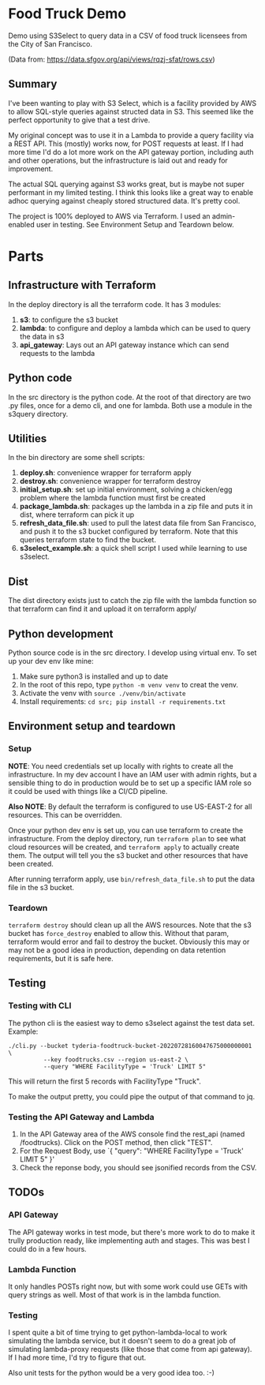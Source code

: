 # Food Truck Demo
Demo using S3Select to query data in a CSV of food truck licensees from the
City of San Francisco.

(Data from: https://data.sfgov.org/api/views/rqzj-sfat/rows.csv)

## Summary
I've been wanting to play with S3 Select, which is a facility provided by AWS
to allow SQL-style queries against structed data in S3. This seemed like the 
perfect opportunity to give that a test drive.

My original concept was to use it in a Lambda to provide a query facility
via a REST API. This (mostly) works now, for POST requests at least. If I had
more time I'd do a lot more work on the API gateway portion, including auth and 
other operations, but the infrastructure is laid out and ready for improvement.

The actual SQL querying against S3 works great, but is maybe not super 
performant in my limited testing. I think this looks like a great way to enable
adhoc querying against cheaply stored structured data. It's pretty cool.

The project is 100% deployed to AWS via Terraform. I used an admin-enabled
user in testing. See Environment Setup and Teardown below.

# Parts
## Infrastructure with Terraform
In the deploy directory is all the terraform code. It has 3 modules:
1. **s3**: to configure the s3 bucket
2. **lambda**: to configure and deploy a lambda which can be used to query the
   data in s3
3. **api_gateway**: Lays out an API gateway instance which can send requests
   to the lambda

## Python code
In the src directory is the python code. At the root of that directory are two
.py files, once for a demo cli, and one for lambda. Both use a module in the
s3query directory.

## Utilities
In the bin directory are some shell scripts:
1. **deploy.sh**: convenience wrapper for terraform apply
2. **destroy.sh**: convenience wrapper for terraform destroy
3. **initial_setup.sh**: set up initial environment, solving a chicken/egg
   problem where the lambda function must first be created
4. **package_lambda.sh**: packages up the lambda in a zip file and puts it in
   dist, where terraform can pick it up
5. **refresh_data_file.sh**: used to pull the latest data file from San
   Francisco, and push it to the s3 bucket configured by terraform. Note that
   this queries terraform state to find the bucket.
6. **s3select_example.sh**: a quick shell script I used while learning to use 
   s3select.

## Dist
The dist directory exists just to catch the zip file with the lambda function
so that terraform can find it and upload it on terraform apply/

## Python development
Python source code is in the src directory. I develop using virtual env. To set
up your dev env like mine:
1. Make sure python3 is installed and up to date
2. In the root of this repo, type `python -m venv venv` to creat the venv.
3. Activate the venv with `source ./venv/bin/activate`
4. Install requirements: `cd src; pip install -r requirements.txt`

## Environment setup and teardown
### Setup
**NOTE**: You need credentials set up locally with rights to create all the 
infrastructure. In my dev account I have an IAM user with admin rights, but a
sensible thing to do in production would be to set up a specific IAM role so
it could be used with things like a CI/CD pipeline.

**Also NOTE**: By default the terraform is configured to use US-EAST-2 for all
resources. This can be overridden.

Once your python dev env is set up, you can use terraform to create the
infrastructure. From the deploy directory, run `terraform plan` to see what 
cloud resources will be created, and `terraform apply` to actually create them.
The output will tell you the s3 bucket and other resources that have been
created.

After running terraform apply, use `bin/refresh_data_file.sh` to put the data
file in the s3 bucket.

### Teardown
`terraform destroy` should clean up all the AWS resources. Note that the s3
bucket has `force_destroy` enabled to allow this. Without that param, terraform
would error and fail to destroy the bucket. Obviously this may or may not be a
good idea in production, depending on data retention requirements, but it is
safe here.

## Testing
### Testing with CLI
The python cli is the easiest way to demo s3select against the test data set.
Example:
```
./cli.py --bucket tyderia-foodtruck-bucket-20220728160047675000000001 \
          --key foodtrucks.csv --region us-east-2 \
          --query "WHERE FacilityType = 'Truck' LIMIT 5"
```
This will return the first 5 records with FacilityType "Truck".

To make the output pretty, you could pipe the output of that command to jq.

### Testing the API Gateway and Lambda
1. In the API Gateway area of the AWS console find the rest_api (named
   /foodtrucks). Click on the POST method, then click "TEST".
2. For the Request Body, use 
   `{ "query": "WHERE FacilityType = 'Truck' LIMIT 5" }'
3. Check the reponse body, you should see jsonified records from the CSV.


## TODOs
### API Gateway
The API gateway works in test mode, but there's more work to do to make it
trully production ready, like implementing auth and stages. This was best I
could do in a few hours.

### Lambda Function
It only handles POSTs right now, but with some work could use GETs with query
strings as well. Most of that work is in the lambda function.

### Testing
I spent quite a bit of time trying to get python-lambda-local to work
simulating the lambda service, but it doesn't seem to do a great job of
simulating lambda-proxy requests (like those that come from api gateway).
If I had more time, I'd try to figure that out.

Also unit tests for the python would be a very good idea too. :-)

